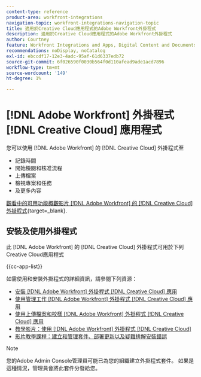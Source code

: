 ```yaml
---
content-type: reference
product-area: workfront-integrations
navigation-topic: workfront-integrations-navigation-topic
title: 適用於Creative Cloud應用程式的Adobe Workfront外掛程式
description: 適用於Creative Cloud應用程式的Adobe Workfront外掛程式
author: Courtney
feature: Workfront Integrations and Apps, Digital Content and Documents
recommendations: noDisplay, noCatalog
exl-id: ebccdf17-12e3-4adc-95af-61d6337edb72
source-git-commit: 6f026590f0030b564f0d110afead9ade1acd7896
workflow-type: tm+mt
source-wordcount: '149'
ht-degree: 1%

---
```



# [!DNL Adobe Workfront] 外掛程式 [!DNL Creative Cloud] 應用程式

<!--Audited: 12/2023-->

您可以使用 [!DNL Adobe Workfront] 的 [!DNL Creative Cloud] 外掛程式至

* 記錄時間
* 開始檢閱和核准流程
* 上傳檔案
* 檢視專案和任務
* 及更多內容

[觀看中的可用功能概觀影片 [!DNL Adobe Workfront] 的 [!DNL Creative Cloud] 外掛程式](https://video.tv.adobe.com/v/3418801/){target=_blank}.

## 安裝及使用外掛程式

此 [!DNL Adobe Workfront] 的 [!DNL Creative Cloud] 外掛程式可用於下列Creative Cloud應用程式

{{cc-app-list}}

如需使用和安裝外掛程式的詳細資訊，請參閱下列資源：

* [安裝 [!DNL Adobe Workfront] 外掛程式 [!DNL Creative Cloud] 應用](/help/quicksilver/workfront-integrations-and-apps/adobe-workfront-for-creative-cloud/wf-cc-install-toc.md)
* [使用管理工作 [!DNL Adobe Workfront] 外掛程式 [!DNL Creative Cloud] 應用](/help/quicksilver/workfront-integrations-and-apps/adobe-workfront-for-creative-cloud/wf-cc-manage-work-toc.md)
* [使用上傳檔案和校樣 [!DNL Adobe Workfront] 外掛程式 [!DNL Creative Cloud] 應用](/help/quicksilver/workfront-integrations-and-apps/adobe-workfront-for-creative-cloud/wf-cc-docs-proofs-toc.md)
* [教學影片：使用 [!DNL Adobe Workfront] 外掛程式 [!DNL Creative Cloud]](https://experienceleague.adobe.com/docs/workfront-learn/tutorials-workfront/integrations/adobe-creative-cloud/use-adobe-workfront-extensions-for-creative-cloud.html)
* [影片教學課程：建立和管理套件、部署更新以及疑難排解安裝錯誤](https://www.youtube.com/watch?v=zzvXNLIBzrc)

>[!NOTE]
>
>您的Adobe Admin Console管理員可能已為您的組織建立外掛程式套件。 如果是這種情況，管理員會將此套件分發給您。
